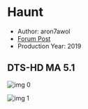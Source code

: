 # Haunt

* Author: aron7awol
* [Forum Post](https://www.avsforum.com/threads/bass-eq-for-filtered-movies.2995212/post-59429554)
* Production Year: 2019

## DTS-HD MA 5.1

![img 0](https://i.imgur.com/P0KsTYq.jpg)

![img 1](https://i.imgur.com/u1YQokw.png)

